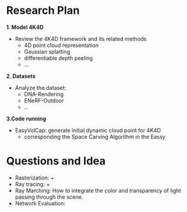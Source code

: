 # Research Plan
**1. Model 4K4D**
  + Review the 4K4D framework and its related methods
    + 4D point cloud representation 
    + Gaussian splatting
    + differentiable depth peeling
    + ...
  
**2. Datasets**
  + Analyze the dataset: 
    + DNA-Rendering
    + ENeRF-Outdoor
    + ..
  
**3.Code running**
  + EasyVolCap: generate initial dynamic cloud point for 4K4D
    + corresponding the Space Carving Algorithm in the Eassy


# Questions and Idea
+ Rasterization: 
  + 
+ Ray tracing:
  +  
+ Ray Marching: How to integrate the color and transparency of light passing through the scene.
+ Network Evaluation: